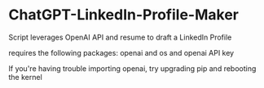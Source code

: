 # ChatGPT-LinkedIn-Profile-Maker
Script leverages OpenAI API and resume to draft a LinkedIn Profile

requires the following packages: openai and os and openai API key

If you're having trouble importing openai, try upgrading pip and rebooting the kernel
